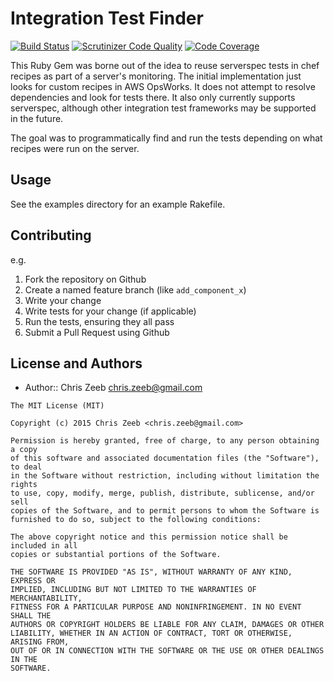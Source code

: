 # Integration Test Finder

[![Build Status](https://travis-ci.org/czeeb/integrationtest-finder.svg)](https://travis-ci.org/czeeb/integrationtest-finder) [![Scrutinizer Code Quality](https://scrutinizer-ci.com/g/czeeb/integrationtest-finder/badges/quality-score.png?b=master)](https://scrutinizer-ci.com/g/czeeb/integrationtest-finder/?branch=master) [![Code Coverage](https://scrutinizer-ci.com/g/czeeb/integrationtest-finder/badges/coverage.png?b=master)](https://scrutinizer-ci.com/g/czeeb/integrationtest-finder/?branch=master)

This Ruby Gem was borne out of the idea to reuse serverspec tests in chef recipes as part of a server's monitoring.  The initial implementation just looks for custom recipes in AWS OpsWorks.  It does not attempt to resolve dependencies and look for tests there.  It also only currently supports serverspec, although other integration test frameworks may be supported in the future.

The goal was to programmatically find and run the tests depending on what recipes were run on the server.

## Usage

See the examples directory for an example Rakefile.

## Contributing

e.g.
1. Fork the repository on Github
2. Create a named feature branch (like `add_component_x`)
3. Write your change
4. Write tests for your change (if applicable)
5. Run the tests, ensuring they all pass
6. Submit a Pull Request using Github

## License and Authors

* Author:: Chris Zeeb <chris.zeeb@gmail.com>

```text
The MIT License (MIT)

Copyright (c) 2015 Chris Zeeb <chris.zeeb@gmail.com>

Permission is hereby granted, free of charge, to any person obtaining a copy
of this software and associated documentation files (the "Software"), to deal
in the Software without restriction, including without limitation the rights
to use, copy, modify, merge, publish, distribute, sublicense, and/or sell
copies of the Software, and to permit persons to whom the Software is
furnished to do so, subject to the following conditions:

The above copyright notice and this permission notice shall be included in all
copies or substantial portions of the Software.

THE SOFTWARE IS PROVIDED "AS IS", WITHOUT WARRANTY OF ANY KIND, EXPRESS OR
IMPLIED, INCLUDING BUT NOT LIMITED TO THE WARRANTIES OF MERCHANTABILITY,
FITNESS FOR A PARTICULAR PURPOSE AND NONINFRINGEMENT. IN NO EVENT SHALL THE
AUTHORS OR COPYRIGHT HOLDERS BE LIABLE FOR ANY CLAIM, DAMAGES OR OTHER
LIABILITY, WHETHER IN AN ACTION OF CONTRACT, TORT OR OTHERWISE, ARISING FROM,
OUT OF OR IN CONNECTION WITH THE SOFTWARE OR THE USE OR OTHER DEALINGS IN THE
SOFTWARE.
```
